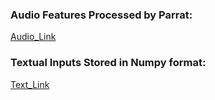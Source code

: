 ### Audio Features Processed by Parrat:
[Audio_Link](https://drive.google.com/open?id=1dm-hneEZ6O6l_0C0D_qYoqkUbwmZz10v)

### Textual Inputs Stored in Numpy format:
[Text_Link](https://drive.google.com/file/d/15wtWZvSJicF_Ur2V45lCyCjNJQ7QfXth/view?usp=sharing)
